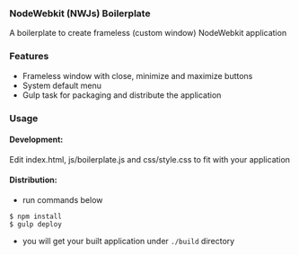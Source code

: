 ### NodeWebkit (NWJs) Boilerplate

A boilerplate to create frameless (custom window) NodeWebkit application

### Features
- Frameless window with close, minimize and maximize buttons
- System default menu
- Gulp task for packaging and distribute the application

### Usage

#### Development:
Edit index.html, js/boilerplate.js and css/style.css to fit with your application

#### Distribution:
- run commands below
```shell
$ npm install
$ gulp deploy
```
- you will get your built application under `./build` directory